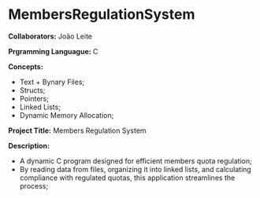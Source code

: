 # MembersRegulationSystem

**Collaborators:** João Leite


**Prgramming Languague:** C

**Concepts:**
- Text + Bynary Files;
- Structs;
- Pointers;
- Linked Lists;
- Dynamic Memory Allocation;

**Project Title:** Members Regulation System

**Description:** 
- A dynamic C program designed for efficient members quota regulation;
- By reading data from files, organizing it into linked lists, and calculating compliance with regulated quotas, this application streamlines the process;
